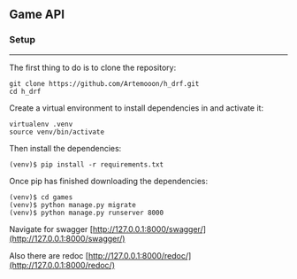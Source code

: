 ## Game API 
### Setup
___

The first thing to do is to clone the repository:

```
git clone https://github.com/Artemooon/h_drf.git
cd h_drf
```
Create a virtual environment to install dependencies in and activate it:
```
virtualenv .venv
source venv/bin/activate
```
Then install the dependencies:
```
(venv)$ pip install -r requirements.txt
```
Once pip has finished downloading the dependencies:
```
(venv)$ cd games
(venv)$ python manage.py migrate
(venv)$ python manage.py runserver 8000
```
Navigate for swagger [http://127.0.0.1:8000/swagger/](http://127.0.0.1:8000/swagger/) 

Also there are redoc [http://127.0.0.1:8000/redoc/](http://127.0.0.1:8000/redoc/) 
